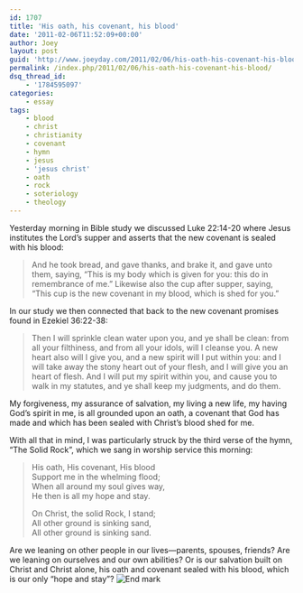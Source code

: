 ```yaml
---
id: 1707
title: 'His oath, his covenant, his blood'
date: '2011-02-06T11:52:09+00:00'
author: Joey
layout: post
guid: 'http://www.joeyday.com/2011/02/06/his-oath-his-covenant-his-blood'
permalink: /index.php/2011/02/06/his-oath-his-covenant-his-blood/
dsq_thread_id:
    - '1784595097'
categories:
    - essay
tags:
    - blood
    - christ
    - christianity
    - covenant
    - hymn
    - jesus
    - 'jesus christ'
    - oath
    - rock
    - soteriology
    - theology
---
```


Yesterday morning in Bible study we discussed Luke 22:14-20 where Jesus institutes the Lord’s supper and asserts that the new covenant is sealed with his blood:

> And he took bread, and gave thanks, and brake it, and gave unto them, saying, “This is my body which is given for you: this do in remembrance of me.” Likewise also the cup after supper, saying, “This cup is the new covenant in my blood, which is shed for you.”

In our study we then connected that back to the new covenant promises found in Ezekiel 36:22-38:

> Then I will sprinkle clean water upon you, and ye shall be clean: from all your filthiness, and from all your idols, will I cleanse you. A new heart also will I give you, and a new spirit will I put within you: and I will take away the stony heart out of your flesh, and I will give you an heart of flesh. And I will put my spirit within you, and cause you to walk in my statutes, and ye shall keep my judgments, and do them.

My forgiveness, my assurance of salvation, my living a new life, my having God’s spirit in me, is all grounded upon an oath, a covenant that God has made and which has been sealed with Christ’s blood shed for me.

With all that in mind, I was particularly struck by the third verse of the hymn, “The Solid Rock”, which we sang in worship service this morning:

> His oath, His covenant, His blood  
> Support me in the whelming flood;  
> When all around my soul gives way,  
> He then is all my hope and stay.
> 
> On Christ, the solid Rock, I stand;  
> All other ground is sinking sand,  
> All other ground is sinking sand.

Are we leaning on other people in our lives—parents, spouses, friends? Are we leaning on ourselves and our own abilities? Or is our salvation built on Christ and Christ alone, his oath and covenant sealed with his blood, which is our only “hope and stay”? ![](http://joeyday.com/wp-content/uploads/2009/08/endmark.png "End mark")